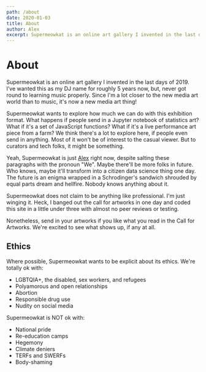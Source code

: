 ```yaml
---
path: /about
date: 2020-01-03
title: About
author: Alex
excerpt: Supermeowkat is an online art gallery I invented in the last days of 2019.
---
```


# About

Supermeowkat is an online art gallery I invented in the last days of 2019. I’ve wanted this as my DJ name for roughly 5 years now, but, never got round to learning music properly. Since I'm a lot closer to the new media art world than to music, it's now a new media art thing!

Supermeowkat wants to explore how much we can do with this exhibition format. What happens if people send in a Jupyter notebook of statistics art? What if it's a set of JavaScript functions? What if it's a live performance art piece from a farm? We think there's a lot to explore here, if people even send in anything. Most of it won't be of interest to the casual viewer. But to curators and tech folks, it might be something.

Yeah, Supermeowkat is just [Alex](https://github.com/alexalexyang) right now, despite salting these paragraphs with the pronoun "We". Maybe there'll be more folks in future. Who knows, maybe it'll transform into a citizen data science thing one day. The future is an enigma wrapped in a Schrodinger's sandwich shrouded by equal parts dream and hellfire. Nobody knows anything about it.

Supermeowkat does not claim to be anything like professional. I'm just winging it. Heck, I banged out the call for artworks in one day and coded this site in a little under three with almost no peer reviews or testing.

Nonetheless, send in your artworks if you like what you read in the Call for Artworks. We're excited to see what shows up, if any at all.

## Ethics

Where possible, Supermeowkat wants to be explicit about its ethics. We're totally ok with:

- LGBTQIA+, the disabled, sex workers, and refugees
- Polyamorous and open relationships
- Abortion
- Responsible drug use
- Nudity on social media

Supermeowkat is NOT ok with:

- National pride
- Re-education camps
- Hegemony
- Climate deniers
- TERFs and SWERFs
- Body-shaming
